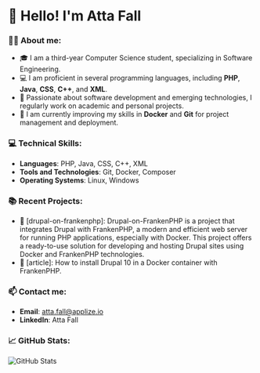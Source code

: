 # 👋 Hello! I'm Atta Fall

### 👩‍💻 About me:
- 🎓 I am a third-year Computer Science student, specializing in Software Engineering.
- 💻 I am proficient in several programming languages, including **PHP**, **Java**, **CSS**, **C++**, and **XML**.
- 🚀 Passionate about software development and emerging technologies, I regularly work on academic and personal projects.
- 🌱 I am currently improving my skills in **Docker** and **Git** for project management and deployment.

### 💻 Technical Skills:
- **Languages**: PHP, Java, CSS, C++, XML
- **Tools and Technologies**: Git, Docker, Composer
- **Operating Systems**: Linux, Windows

### 📚 Recent Projects:
- 🔗 [drupal-on-frankenphp]: Drupal-on-FrankenPHP is a project that integrates Drupal with FrankenPHP, a modern and efficient web server for running PHP applications, especially with Docker. This project offers a ready-to-use solution for developing and hosting Drupal sites using Docker and FrankenPHP technologies.
- 🔗 [article]: How to install Drupal 10 in a Docker container with FrankenPHP.

### 📫 Contact me:
- **Email**: atta.fall@applize.io
- **LinkedIn**: Atta Fall

### 📈 GitHub Stats:
![GitHub Stats](https://github-readme-stats.vercel.app/api?username=atta409&show_icons=true&theme=radical)

